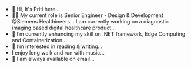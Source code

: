 - 👋 Hi, It's Priti here...
- 👩‍💻 My current role is  Senior Engineer - Design & Development @Siemens Healthineers...
            I am currently working on a diagnostic imaging based digital healthcare product...
- 🌱 I’m currently enhancing my skill on .NET framework, Edge Computing and Containerization... 
- 👀 I’m interested in reading & writing...
- I enjoy long walk and run with music...
- 📧 I am always available on email...

<!---
pritibhunia/pritibhunia is a ✨ special ✨ repository because its `README.md` (this file) appears on your GitHub profile.
You can click the Preview link to take a look at your changes.
--->
